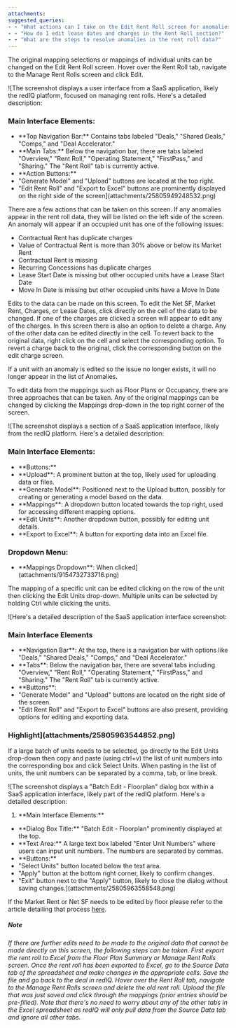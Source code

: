 ```yaml
---
attachments: 
suggested_queries:
- - "What actions can I take on the Edit Rent Roll screen for anomalies in redIQ?"
- - "How do I edit lease dates and charges in the Rent Roll section?"
- - "What are the steps to resolve anomalies in the rent roll data?"
---
```

The original mapping selections or mappings of individual units can be changed on the Edit Rent Roll screen. Hover over the Rent Roll tab, navigate to the Manage Rent Rolls screen and click Edit.

![The screenshot displays a user interface from a SaaS application, likely the redIQ platform, focused on managing rent rolls. Here's a detailed description:
### Main Interface Elements:
- \*\*Top Navigation Bar:\*\* Contains tabs labeled "Deals," "Shared Deals," "Comps," and "Deal Accelerator."
- \*\*Main Tabs:\*\* Below the navigation bar, there are tabs labeled "Overview," "Rent Roll," "Operating Statement," "FirstPass," and "Sharing." The "Rent Roll" tab is currently active.
- \*\*Action Buttons:\*\*
- "Generate Model" and "Upload" buttons are located at the top right.
- "Edit Rent Roll" and "Export to Excel" buttons are prominently displayed on the right side of the screen](attachments/25805949248532.png)

There are a few actions that can be taken on this screen. If any anomalies appear in the rent roll data, they will be listed on the left side of the screen. An anomaly will appear if an occupied unit has one of the following issues:

* Contractual Rent has duplicate charges
* Value of Contractual Rent is more than 30% above or below its Market Rent
* Contractual Rent is missing
* Recurring Concessions has duplicate charges
* Lease Start Date is missing but other occupied units have a Lease Start Date
* Move In Date is missing but other occupied units have a Move In Date

Edits to the data can be made on this screen. To edit the Net SF, Market Rent, Charges, or Lease Dates, click directly on the cell of the data to be changed. If one of the charges are clicked a screen will appear to edit any of the charges. In this screen there is also an option to delete a charge. Any of the other data can be edited directly in the cell. To revert back to the original data, right click on the cell and select the corresponding option. To revert a charge back to the original, click the corresponding button on the edit charge screen.

If a unit with an anomaly is edited so the issue no longer exists, it will no longer appear in the list of Anomalies.

To edit data from the mappings such as Floor Plans or Occupancy, there are three approaches that can be taken. Any of the original mappings can be changed by clicking the Mappings drop-down in the top right corner of the screen.

![The screenshot displays a section of a SaaS application interface, likely from the redIQ platform. Here's a detailed description:
### Main Interface Elements:
- \*\*Buttons:\*\*
- \*\*Upload\*\*: A prominent button at the top, likely used for uploading data or files.
- \*\*Generate Model\*\*: Positioned next to the Upload button, possibly for creating or generating a model based on the data.
- \*\*Mappings\*\*: A dropdown button located towards the top right, used for accessing different mapping options.
- \*\*Edit Units\*\*: Another dropdown button, possibly for editing unit details.
- \*\*Export to Excel\*\*: A button for exporting data into an Excel file.
### Dropdown Menu:
- \*\*Mappings Dropdown\*\*: When clicked](attachments/9154732733716.png)

The mapping of a specific unit can be edited clicking on the row of the unit then clicking the Edit Units drop-down. Multiple units can be selected by holding Ctrl while clicking the units.

![Here's a detailed description of the SaaS application interface screenshot:
### Main Interface Elements
- \*\*Navigation Bar\*\*: At the top, there is a navigation bar with options like "Deals," "Shared Deals," "Comps," and "Deal Accelerator."
- \*\*Tabs\*\*: Below the navigation bar, there are several tabs including "Overview," "Rent Roll," "Operating Statement," "FirstPass," and "Sharing." The "Rent Roll" tab is currently active.
- \*\*Buttons\*\*:
- "Generate Model" and "Upload" buttons are located on the right side of the screen.
- "Edit Rent Roll" and "Export to Excel" buttons are also present, providing options for editing and exporting data.
### Highlight](attachments/25805963544852.png)

If a large batch of units needs to be selected, go directly to the Edit Units drop-down then copy and paste (using ctrl+v) the list of unit numbers into the corresponding box and click Select Units. When pasting in the list of units, the unit numbers can be separated by a comma, tab, or line break.

![The screenshot displays a "Batch Edit - Floorplan" dialog box within a SaaS application interface, likely part of the redIQ platform. Here's a detailed description:
1. \*\*Main Interface Elements:\*\*
- \*\*Dialog Box Title:\*\* "Batch Edit - Floorplan" prominently displayed at the top.
- \*\*Text Area:\*\* A large text box labeled "Enter Unit Numbers" where users can input unit numbers. The numbers are separated by commas.
- \*\*Buttons:\*\*
- "Select Units" button located below the text area.
- "Apply" button at the bottom right corner, likely to confirm changes.
- "Exit" button next to the "Apply" button, likely to close the dialog without saving changes.](attachments/25805963558548.png)

If the Market Rent or Net SF needs to be edited by floor please refer to the article detailing that process [here](https://rediq.zendesk.com/hc/en-us/articles/360036141212).

##### Note

*If there are further edits need to be made to the original data that cannot be made directly on this screen, the following steps can be taken. First export the rent roll to Excel from the Floor Plan Summary or Manage Rent Rolls screen. Once the rent roll has been exported to Excel, go to the Source Data tab of the spreadsheet and make changes in the appropriate cells. Save the file and go back to the deal in redIQ. Hover over the Rent Roll tab, navigate to the Manage Rent Rolls screen and delete the old rent roll. Upload the file that was just saved and click through the mappings (prior entries should be pre-filled). Note that there's no need to worry about any of the other tabs in the Excel spreadsheet as redIQ will only pull data from the Source Data tab and ignore all other tabs.*